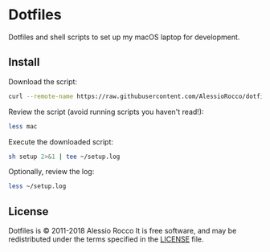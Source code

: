 Dotfiles
========

Dotfiles and shell scripts to set up my macOS laptop for development.

Install
-------

Download the script:

```sh
curl --remote-name https://raw.githubusercontent.com/AlessioRocco/dotfiles/master/bin/setup
```

Review the script (avoid running scripts you haven't read!):

```sh
less mac
```

Execute the downloaded script:

```sh
sh setup 2>&1 | tee ~/setup.log
```

Optionally, review the log:

```sh
less ~/setup.log
```

License
-------

Dotfiles is © 2011-2018 Alessio Rocco
It is free software,
and may be redistributed under the terms specified in the [LICENSE] file.

[LICENSE]: LICENSE
